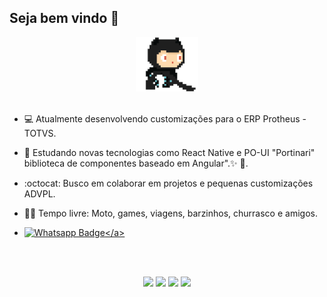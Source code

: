 
## Seja bem vindo 👋  
<p align="center">
 <img src="https://raw.githubusercontent.com/lucasbrustolin/lucasbrustolin/master/resource/00.gif" width=100>
  <br><br>

- :computer: Atualmente desenvolvendo customizações para o ERP Protheus - TOTVS.
- 📖 Estudando novas tecnologias como React Native e PO-UI "Portinari" biblioteca de componentes baseado em Angular".✨ 🔭.
- :octocat: Busco em colaborar em projetos e pequenas customizações ADVPL.
- :biking_man: Tempo livre: Moto, games, viagens, barzinhos, churrasco e amigos.
- <a href="https://api.whatsapp.com/send?phone=5511964114116&text=Github.com -> Olá!" target="_blank">![Whatsapp Badge](https://img.shields.io/badge/-Whatsapp-4CA143?style=flat&labelColor=4CA143&logo=whatsapp&logoColor=white&link=https://api.whatsapp.com/send?phone=5511964114116&text=Olá!)</a>

  <br><br>

<p align="center">
<a href= "http://lucasbrustolin.epizy.com/"><img src="https://img.icons8.com/material-outlined/26/000000/ball-point-pen.png"/></a>
<a href= "https://www.linkedin.com/in/brustolin/"><img src="https://img.icons8.com/material-outlined/30/000000/linkedin.png"/></a>
<a href= "https://www.youtube.com/c/lucasbrustolin"><img src="https://img.icons8.com/material-outlined/30/000000/youtube.png"/></a>
<a href= "https://dev.to/lucasbrustolin"><img src="https://img.icons8.com/windows/32/000000/dev.png"/></a>
</p>
